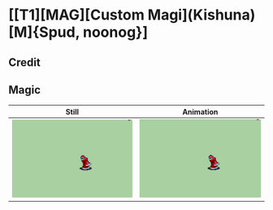 # [\[T1\]\[MAG\]\[Custom Magi\]\(Kishuna\)\[M\]{Spud, noonog}]

## Credit


	
## Magic

| Still | Animation |
| :---: | :-------: |
| ![Magic still](./Magic_000.png) | ![Magic animation](./Magic.gif) |
